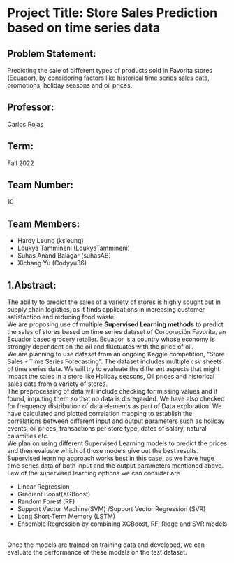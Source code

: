 # Project Title: Store Sales Prediction based on time series data
## Problem Statement:
Predicting the sale of different types of products sold in Favorita stores (Ecuador), by considoring factors like historical time series sales data, promotions, holiday seasons and oil prices.

## Professor: 
Carlos Rojas

## Term: 
Fall 2022

## Team Number: 
10

## Team Members:
- Hardy Leung (ksleung) 
- Loukya Tammineni (LoukyaTammineni)
- Suhas Anand Balagar (suhasAB)
- Xichang Yu (Codyyu36)

## 1.Abstract:

The ability to predict the sales of a variety of stores is highly sought out in supply chain logistics, as it finds applications in increasing customer satisfaction and reducing food waste. <br>
We are proposing use of multiple **Supervised Learning methods** to predict the sales of stores based on time series dataset of Corporación Favorita, an Ecuador based grocery retailer. Ecuador is a country whose economy is strongly dependent on the oil and fluctuates with the price of oil. <br>
We are planning to use dataset from an ongoing Kaggle competition, “Store Sales - Time Series Forecasting”. The dataset includes multiple csv sheets of time series data. We will try to evaluate the different aspects that might impact the sales in a store like Holiday seasons, Oil prices and historical sales data from a variety of stores. <br> 
The preprocessing of data will include checking for missing values and if found, imputing them so that no data is disregarded. We have also checked for frequency distribution of data elements as part of Data exploration. We have calculated and plotted correlation mapping to establish the correlations between different input and output parameters such as holiday events, oil prices, transactions per store type, dates of salary, natural calamities etc.
<br>
We plan on using different Supervised Learning models to predict the prices and then evaluate which of those models give out the best results. Supervised learning approach works best in this case, as we have huge time series data of both input and the output parameters mentioned above.
Few of the supervised learning options we can consider are <br>
- Linear Regression
- Gradient Boost(XGBoost)
- Random Forest (RF)
- Support Vector Machine(SVM) /Support Vector Regression (SVR)
- Long Short-Term Memory (LSTM)
- Ensemble Regression by combining XGBoost, RF, Ridge and SVR models

<br>
Once the models are trained on training data and developed, we can evaluate the performance of these models on the test dataset.
